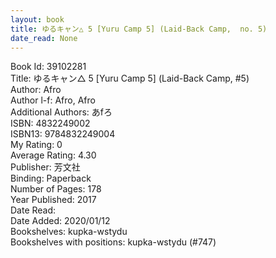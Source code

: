 ```yaml
---
layout: book
title: ゆるキャン△ 5 [Yuru Camp 5] (Laid-Back Camp,  no. 5)
date_read: None
---
```


Book Id: 39102281<br />
Title: ゆるキャン△ 5 [Yuru Camp 5] (Laid-Back Camp, #5)<br />
Author: Afro<br />
Author l-f: Afro, Afro<br />
Additional Authors: あfろ<br />
ISBN: 4832249002<br />
ISBN13: 9784832249004<br />
My Rating: 0<br />
Average Rating: 4.30<br />
Publisher: 芳文社<br />
Binding: Paperback<br />
Number of Pages: 178<br />
Year Published: 2017<br />
Date Read: <br />
Date Added: 2020/01/12<br />
Bookshelves: kupka-wstydu<br />
Bookshelves with positions: kupka-wstydu (#747)<br />

